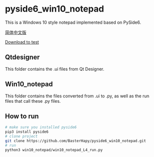 # pyside6_win10_notepad
This is a Windows 10 style notepad implemented based on PySide6.

[简体中文版](./README_CN.md)

[Download to test](https://github.com/BasterHapy/pyside6_win10_notepad/releases/tag/test)

## Qtdesigner 
This folder contains the .ui files from Qt Designer.

## Win10_notepad
This folder contains the files converted from .ui to .py, as well as the run files that call these .py files.

## How to run
```bash
# make sure you installed pyside6
pip3 install pyside6
# clone project 
git clone https://github.com/BasterHapy/pyside6_win10_notepad.git
# run
python3 win10_notepad/win10_notepad_L4_run.py 
```
